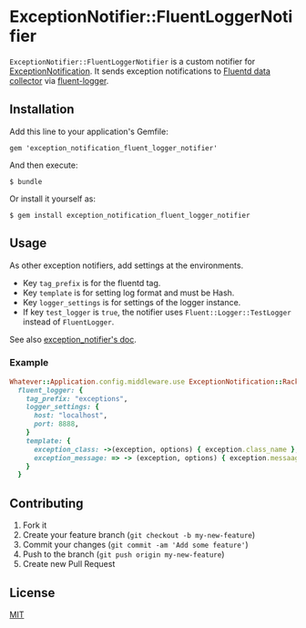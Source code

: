 # ExceptionNotifier::FluentLoggerNotifier

`ExceptionNotifier::FluentLoggerNotifier` is a custom notifier for [ExceptionNotification](http://smartinez87.github.io/exception_notification/).
It sends exception notifications to [Fluentd data collector](http://fluentd.org/) via [fluent-logger](https://github.com/fluent/fluent-logger-ruby).

## Installation

Add this line to your application's Gemfile:

    gem 'exception_notification_fluent_logger_notifier'

And then execute:

    $ bundle

Or install it yourself as:

    $ gem install exception_notification_fluent_logger_notifier

## Usage

As other exception notifiers, add settings at the environments.

* Key `tag_prefix` is for the fluentd tag.
* Key `template` is for setting log format and must be Hash.
* Key `logger_settings` is for settings of the logger instance.
* If key `test_logger` is `true`, the notifier uses `Fluent::Logger::TestLogger` instead of `FluentLogger`.

See also [exception_notifier's doc](http://smartinez87.github.io/exception_notification/#notifiers).

### Example

```ruby
Whatever::Application.config.middleware.use ExceptionNotification::Rack,
  fluent_logger: {
    tag_prefix: "exceptions",
    logger_settings: {
      host: "localhost",
      port: 8888,
    }
    template: {
      exception_class: ->(exception, options) { exception.class_name },
      exception_message: => -> (exception, options) { exception.messaage },
    }
  }
```

## Contributing

1. Fork it
2. Create your feature branch (`git checkout -b my-new-feature`)
3. Commit your changes (`git commit -am 'Add some feature'`)
4. Push to the branch (`git push origin my-new-feature`)
5. Create new Pull Request

## License

[MIT](http://makimoto.mit-license.org/)
